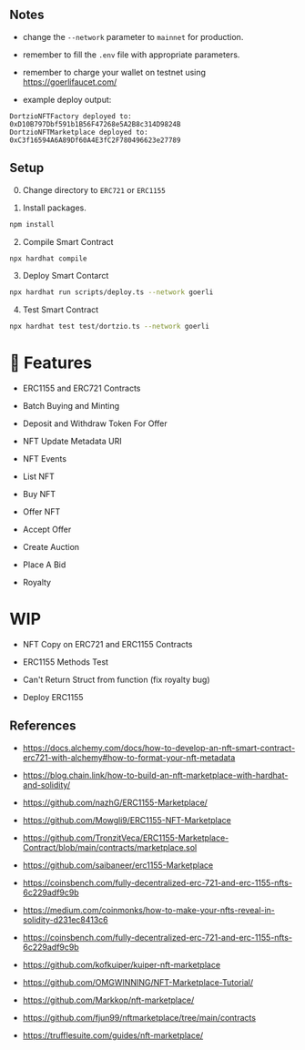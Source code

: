 

## Notes

* change the `--network` parameter to `mainnet` for production.

* remember to fill the `.env` file with appropriate parameters.

* remember to charge your wallet on testnet using https://goerlifaucet.com/

* example deploy output:
```console
DortzioNFTFactory deployed to:  0xD10B797Dbf591b1B56F47268e5A2B8c314D9824B
DortzioNFTMarketplace deployed to:  0xC3f16594A6A89Df60A4E3fC2F780496623e27789
```

## Setup

0. Change directory to `ERC721` or `ERC1155`

1. Install packages.
```bash
npm install
```

2. Compile Smart Contract
```bash
npx hardhat compile
```

3. Deploy Smart Contarct
```bash
npx hardhat run scripts/deploy.ts --network goerli
```
4. Test Smart Contract
```bash
npx hardhat test test/dortzio.ts --network goerli
```

# 🍟 Features

* ERC1155 and ERC721 Contracts

* Batch Buying and Minting 

* Deposit and Withdraw Token For Offer

* NFT Update Metadata URI             

* NFT Events   

* List NFT          

* Buy NFT

* Offer NFT

* Accept Offer

* Create Auction 

* Place A Bid

* Royalty 

# WIP

* NFT Copy on ERC721 and ERC1155 Contracts

* ERC1155 Methods Test

* Can't Return Struct from function (fix royalty bug) 

* Deploy ERC1155

## References

* https://docs.alchemy.com/docs/how-to-develop-an-nft-smart-contract-erc721-with-alchemy#how-to-format-your-nft-metadata

* https://blog.chain.link/how-to-build-an-nft-marketplace-with-hardhat-and-solidity/

* https://github.com/nazhG/ERC1155-Marketplace/

* https://github.com/Mowgli9/ERC1155-NFT-Marketplace

* https://github.com/TronzitVeca/ERC1155-Marketplace-Contract/blob/main/contracts/marketplace.sol

* https://github.com/saibaneer/erc1155-Marketplace

* https://coinsbench.com/fully-decentralized-erc-721-and-erc-1155-nfts-6c229adf9c9b

* https://medium.com/coinmonks/how-to-make-your-nfts-reveal-in-solidity-d231ec8413c6

* https://coinsbench.com/fully-decentralized-erc-721-and-erc-1155-nfts-6c229adf9c9b

* https://github.com/kofkuiper/kuiper-nft-marketplace

* https://github.com/OMGWINNING/NFT-Marketplace-Tutorial/

* https://github.com/Markkop/nft-marketplace/

* https://github.com/fjun99/nftmarketplace/tree/main/contracts

* https://trufflesuite.com/guides/nft-marketplace/